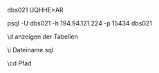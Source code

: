 dbs021
UQHHE>AR

psql -U dbs021 -h 194.94.121.224 -p 15434 dbs021

\d anzeigen der Tabellen

\i Dateiname.sql

\cd Pfad
